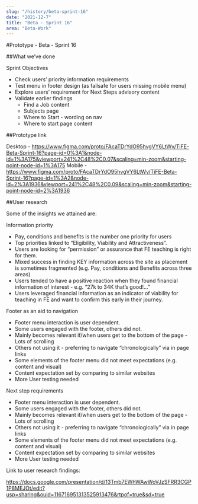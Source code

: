 ```yaml
---
slug: "/history/beta-sprint-16"
date: "2021-12-7"
title: "Beta - Sprint 16"
area: "Beta-Work"
---
```


#Prototype - Beta - Sprint 16

##What we’ve done

Sprint Objectives

- Check users’ priority information requirements
- Test menu in footer design (as failsafe for users missing mobile menu)
- Explore users’ requirement for Next Steps advisory content
- Validate earlier findings
  - Find a Job content
  - Subjects page
  - Where to Start - wording on nav
  - Where to start page content

##Prototype link

Desktop - https://www.figma.com/proto/FAcaTDrYdO95hvgVY6LtWv/TiFE-Beta-Sprint-16?page-id=0%3A1&node-id=1%3A175&viewport=241%2C48%2C0.07&scaling=min-zoom&starting-point-node-id=1%3A175
Mobile - https://www.figma.com/proto/FAcaTDrYdO95hvgVY6LtWv/TiFE-Beta-Sprint-16?page-id=1%3A2&node-id=2%3A1936&viewport=241%2C48%2C0.09&scaling=min-zoom&starting-point-node-id=2%3A1936

##User research

Some of the insights we attained are:

Information priority

- Pay, conditions and benefits is the number one priority for users
- Top priorities linked to “Eligibility, Viability and Attractiveness”.
- Users are looking for “permission” or assurance that FE teaching is right for them. 
- Mixed success in finding KEY information across the site as placement is sometimes fragmented (e.g. Pay, conditions and Benefits across three areas)
- Users tended to have a positive reaction when they found financial information of interest - e.g. “27k to 34K that’s good!…”
- Users leveraged financial information as an indicator of viability for teaching in FE and want to confirm this early in their journey.

Footer as an aid to navigation

- Footer menu interaction is user dependent. 
- Some users engaged with the footer, others did not. 
- Mainly becomes relevant if/when users get to the bottom of the page - Lots of scrolling
- Others not using it - preferring to navigate “chronologically” via in page links 
- Some elements of the footer menu did not meet expectations (e.g. content and visual) 
- Content expectation set by comparing to similar websites
- More User testing needed 

Next step requirements

- Footer menu interaction is user dependent. 
- Some users engaged with the footer, others did not. 
- Mainly becomes relevant if/when users get to the bottom of the page - Lots of scrolling
- Others not using it - preferring to navigate “chronologically” via in page links 
- Some elements of the footer menu did not meet expectations (e.g. content and visual) 
- Content expectation set by comparing to similar websites
- More User testing needed 

Link to user research findings:

https://docs.google.com/presentation/d/13Tmb7EWhWAwWoVJzSFRR3CGP1P8MEJOt/edit?usp=sharing&ouid=116716951313525913476&rtpof=true&sd=true
